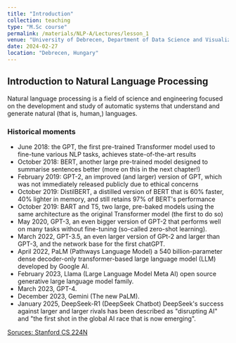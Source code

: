 ```yaml
---
title: "Introduction"
collection: teaching
type: "M.Sc course"
permalink: /materials/NLP-A/Lectures/lesson_1
venue: "University of Debrecen, Department of Data Science and Visualization"
date: 2024-02-27
location: "Debrecen, Hungary"
---
```


## Introduction to Natural Language Processing

Natural language processing is a field of science and engineering focused on the development and study of automatic systems that understand and generate natural (that is, human,) languages.

### Historical moments

- June 2018: the GPT, the first pre-trained Transformer model used to fine-tune various NLP tasks, achieves state-of-the-art results
- October 2018: BERT, another large pre-trained model designed to summarise sentences better (more on this in the next chapter!)
- February 2019: GPT-2, an improved (and larger) version of GPT, which was not immediately released publicly due to ethical concerns
- October 2019: DistilBERT, a distilled version of BERT that is 60% faster, 40% lighter in memory, and still retains 97% of BERT's performance
- October 2019: BART and T5, two large, pre-baked models using the same architecture as the original Transformer model (the first to do so)
- May 2020, GPT-3, an even bigger version of GPT-2 that performs well on many tasks without fine-tuning (so-called zero-shot learning).
- March 2022, GPT-3.5, an even larger version of GPt-2 and larger than GPT-3, and the network base for the first chatGPT.
- April 2022, PaLM (Pathways Language Model) a 540 billion-parameter dense decoder-only transformer-based large language model (LLM) developed by Google AI.
- February 2023, Llama (Large Language Model Meta AI) open source generative large language model family.
- March 2023, GPT-4.
- December 2023, Gemini (The new PaLM).
- January 2025, DeepSeek-R1 (DeepSeek Chatbot) DeepSeek's success against larger and larger rivals has been described as "disrupting AI" and "the first shot in the global AI race that is now emerging".

[Soruces: Stanford CS 224N](https://web.stanford.edu/class/archive/cs/cs224n/cs224n.1234/readings/cs224n_winter2023_lecture1_notes_draft.pdf)
